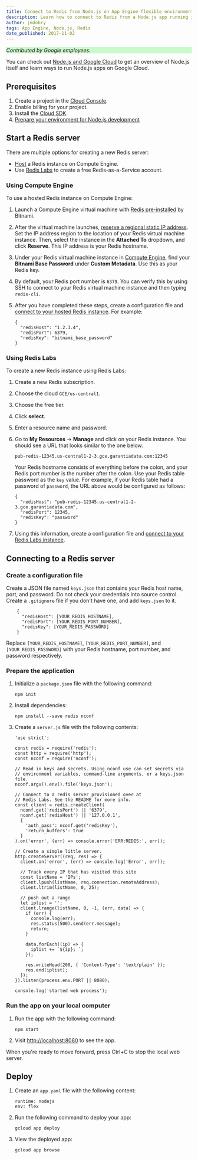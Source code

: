 ```yaml
---
title: Connect to Redis from Node.js on App Engine flexible environment
description: Learn how to connect to Redis from a Node.js app running in the App Engine flexible environment.
author: jmdobry
tags: App Engine, Node.js, Redis
date_published: 2017-11-02
---
```


<p style="background-color:#CAFACA;"><i>Contributed by Google employees.</i></p>

You can check out [Node.js and Google Cloud][nodejs-gcp] to get an
overview of Node.js itself and learn ways to run Node.js apps on Google Cloud.

## Prerequisites

1. Create a project in the [Cloud Console](https://console.cloud.google.com/).
1. Enable billing for your project.
1. Install the [Cloud SDK](/sdk/).
1. [Prepare your environment for Node.js development][nodejs]

## Start a Redis server

There are multiple options for creating a new Redis server:

* [Host](https://cloud.google.com/launcher/?q=redis) a Redis instance on
  Compute Engine.
* Use [Redis Labs](https://app.redislabs.com/#/sign-up/tabs/redis-cloud) to
  create a free Redis-as-a-Service account.

### Using Compute Engine

To use a hosted Redis instance on Compute Engine:

1.  Launch a Compute Engine virtual machine with
    [Redis pre-installed](https://console.cloud.google.com/launcher/details/bitnami-launchpad/redis)
    by Bitnami.
1.  After the virtual machine launches,
    [reserve a regional static IP address](https://console.cloud.google.com/networking/addresses/add).
    Set the IP address region to the location of your Redis virtual machine
    instance. Then, select the instance in the **Attached To** dropdown, and
    click **Reserve**. This IP address is your Redis hostname.
1.  Under your Redis virtual machine instance in
    [Compute Engine](https://console.cloud.google.com/compute/instances), find
    your **Bitnami Base Password** under **Custom Metadata**. Use this as your
    Redis key.
1.  By default, your Redis port number is `6379`. You can verify this by using
    SSH to connect to your Redis virtual machine instance and then typing
    `redis-cli`.
1.  After you have completed these steps, create a configuration file and
    [connect to your hosted Redis instance](#connecting_to_a_redis_server). For
    example:

        {
          "redisHost": "1.2.3.4",
          "redisPort": 6379,
          "redisKey": "bitnami_base_password"
        }

### Using Redis Labs

To create a new Redis instance using Redis Labs:

1.  Create a new Redis subscription.
1.  Choose the cloud `GCE/us-central1`.
1.  Choose the free tier.
1.  Click **select**.
1.  Enter a resource name and password.
1.  Go to **My Resources** &rarr; **Manage** and click on your Redis instance.
    You should see a URL that looks similar to the one below.

        pub-redis-12345.us-central1-2-3.gce.garantiadata.com:12345

    Your Redis hostname consists of everything before the colon, and your Redis
    port number is the number after the colon. Use your Redis table password as
    the `key` value. For example, if your Redis table had a password of
    `password`, the URL above would be configured as follows:

        {
          "redisHost": "pub-redis-12345.us-central1-2-3.gce.garantiadata.com",
          "redisPort": 12345,
          "redisKey": "password"
        }

1.  Using this information, create a configuration file and
    [connect to your Redis Labs instance](#connecting_to_a_redis_server).

## Connecting to a Redis server

### Create a configuration file

Create a JSON file named `keys.json` that contains your Redis host name, port,
and password. Do not check your credentials into source control. Create a
`.gitignore` file if you don't have one, and add `keys.json` to it.

        {
          "redisHost": [YOUR_REDIS_HOSTNAME],
          "redisPort": [YOUR_REDIS_PORT_NUMBER],
          "redisKey": [YOUR_REDIS_PASSWORD]
        }

Replace `[YOUR_REDIS_HOSTNAME]`, `[YOUR_REDIS_PORT_NUMBER]`, and
`[YOUR_REDIS_PASSWORD]` with your Redis hostname, port number, and password
respectively.

### Prepare the application

1.  Initialize a `package.json` file with the following command:

        npm init

1.  Install dependencies:

        npm install --save redis nconf

1.  Create a `server.js` file with the following contents:

        'use strict';

        const redis = require('redis');
        const http = require('http');
        const nconf = require('nconf');

        // Read in keys and secrets. Using nconf use can set secrets via
        // environment variables, command-line arguments, or a keys.json file.
        nconf.argv().env().file('keys.json');

        // Connect to a redis server provisioned over at
        // Redis Labs. See the README for more info.
        const client = redis.createClient(
          nconf.get('redisPort') || '6379',
          nconf.get('redisHost') || '127.0.0.1',
          {
            'auth_pass': nconf.get('redisKey'),
            'return_buffers': true
          }
        ).on('error', (err) => console.error('ERR:REDIS:', err));

        // Create a simple little server.
        http.createServer((req, res) => {
          client.on('error', (err) => console.log('Error', err));

          // Track every IP that has visited this site
          const listName = 'IPs';
          client.lpush(listName, req.connection.remoteAddress);
          client.ltrim(listName, 0, 25);

          // push out a range
          let iplist = '';
          client.lrange(listName, 0, -1, (err, data) => {
            if (err) {
              console.log(err);
              res.status(500).send(err.message);
              return;
            }

            data.forEach((ip) => {
              iplist += `${ip}; `;
            });

            res.writeHead(200, { 'Content-Type': 'text/plain' });
            res.end(iplist);
          });
        }).listen(process.env.PORT || 8080);

        console.log('started web process');

### Run the app on your local computer

1.  Run the app with the following command:

        npm start

1.  Visit [http://localhost:8080](http://localhost:8080) to see the app.

When you're ready to move forward, press Ctrl+C to stop the local web server.

## Deploy

1.  Create an `app.yaml` file with the following content:

        runtime: nodejs
        env: flex

1.  Run the following command to deploy your app:

        gcloud app deploy

1.  View the deployed app:

        gcloud app browse

[redis]: https://redis.io/
[nodejs-gcp]: running-nodejs-on-google-cloud
[nodejs]: /nodejs/docs/setup
